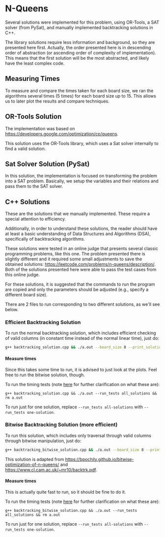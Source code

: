 # N-Queens
Several solutions were implemented for this problem, using OR-Tools, a SAT solver (from PySat), and manually implemented backtracking solutions in C++.

The library solutions require less information and background, so they are presented here first. Actually, the order presented here is in descending order of abstraction (or ascending order of complexity of implementation). This means that the first solution will be the most abstracted, and likely have the least complex code.

## Measuring Times
To measure and compare the times taken for each board size, we ran the algorithms several times (5 times) for each board size up to 15. This allows us to later plot the results and compare techniques.

## OR-Tools Solution
The implementation was based on https://developers.google.com/optimization/cp/queens.

This solution uses the OR-Tools library, which uses a Sat solver internally to find a valid solution.


## Sat Solver Solution (PySat)
In this solution, the implementation is focused on transforming the problem into a SAT problem. Basically, we setup the variables and their relations and pass them to the SAT solver.

## C++ Solutions
These are the solutions that we manually implemented. These require a special attention to efficiency.

Additionally, in order to understand these solutions, the reader should have at least a basic understanding of Data Structures and Algorithms (DSA), specifically of backtracking algorithms.

These solutions were tested in an online judge that presents several classic programming problems, like this one. The problem presented there is slightly different and it required some small adjustments to save the obtained solutions: https://leetcode.com/problems/n-queens/description/. Both of the solutions presented here were able to pass the test cases from this online judge.


For these solutions, it is suggested that the commands to run the program are copied and only the parameters should be adjusted (e.g., specify a different board size).

There are 2 files to run corresponding to two different solutions, as we'll see below.


### Efficient Backtracking Solution
To run the normal backtracking solution, which includes efficient checking of valid columns (in constant time instead of the normal linear time), just do:
```bash
g++ backtracking_solution.cpp && ./a.out --board_size 8 --print_solutions true --all_solutions true && rm a.out
```

#### Measure times
Since this takes some time to run, it is advised to just look at the plots. Feel free to run the bitwise solution, though.

To run the timing tests (note [here](#measuring-times) for further clarification on what these are):
```
g++ backtracking_solution.cpp && ./a.out --run_tests all_solutions && rm a.out
```

To run just for one solution, replace `--run_tests all-solutions` with `--run_tests one-solution`.


### Bitwise Backtracking Solution (more efficient)
To run this solution, which includes only traversal through valid columns through bitwise manipulation, just do:
```bash
g++ backtracking_bitwise_solution.cpp && ./a.out --board_size 8 --print_solutions true --all_solutions true && rm a.out
```

This solution is adapted from https://bpochily.github.io/bitwise-optimization-of-n-queens/ and https://www.cl.cam.ac.uk/~mr10/backtrk.pdf.

#### Measure times
This is actually quite fast to run, so it should be fine to do it.

To run the timing tests (note [here](#measuring-times) for further clarification on what these are):
```
g++ backtracking_bitwise_solution.cpp && ./a.out --run_tests all_solutions && rm a.out
```

To run just for one solution, replace `--run_tests all-solutions` with `--run_tests one-solution`.
